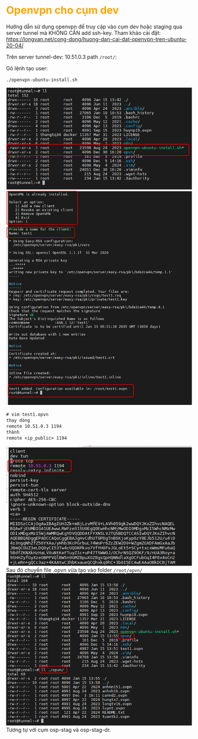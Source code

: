 <h1 style="color:orange">Openvpn cho cụm dev</h1>

Hướng dẫn sử dụng openvpn để truy cập vào cụm dev hoặc staging qua server tunnel mà KHÔNG CẦN add ssh-key. Tham khảo cài đặt: https://longvan.net/cong-dong/huong-dan-cai-dat-openvpn-tren-ubuntu-20-04/

Trên server tunnel-dev: 10.51.0.3 path `/root/`:

Gõ lệnh tạo user:
```
./openvpn-ubuntu-install.sh
```
![vpn-dev1](../img/vpn-dev1.png)<br>
![vpn-dev2](../img/vpn-dev2.png)<br>

    # vim test1.opvn
    thay dòng 
    remote 10.51.0.3 1194 
    thành
    remote <ip_public> 1194
![vpn-dev3](../img/vpn-dev3.png)<br>
Sau đó chuyển file .opvn vừa tạo vào folder `/root/opvn/`
![vpn-dev4](../img/vpn-dev4.png)<br>
Tương tự với cụm osp-stag và osp-stag-dr.